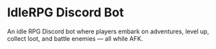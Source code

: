 # IdleRPG Discord Bot
An idle RPG Discord bot where players embark on adventures, level up, collect loot, and battle enemies — all while AFK.
